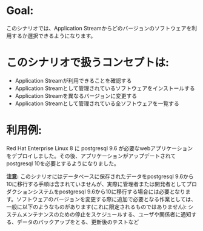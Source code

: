 # Goal:

このシナリオでは、Application Streamからどのバージョンのソフトウェアを利用するか選択できるようになります。

# このシナリオで扱うコンセプトは:
* Application Streamが利用できることを確認する
* Application Streamとして管理されているソフトウェアをインストールする
* Application Streamを異なるバージョンに変更する
* Application Streamとして管理されている全ソフトウェアを一覧する

# 利用例:

Red Hat Enterprise Linux 8 に postgresql 9.6 が必要なwebアプリケーションをデプロイしました。その後、アプリケーションがアップデートされてpostgresql 10を必要とするようになりました。

**注意:** このシナリオにはデータベースに保存されたデータをpostgresql 9.6から10に移行する手順は含まれていませんが、実際に管理者または開発者としてプロダクションシステムをpostgresql 9.6から10に移行する場合には必要となります。ソフトウェアのバージョンを変更する際に追加で必要となる作業としては、一般に以下のようなものがあります(これに限定されるものではありません): システムメンテナンスのための停止をスケジュールする、ユーザや関係者に通知する、データのバックアップをとる、更新後のテストなど
